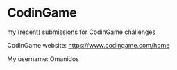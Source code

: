 # CodinGame

my (recent) submissions for CodinGame challenges

CodinGame website: https://www.codingame.com/home

My username: Omanidos
